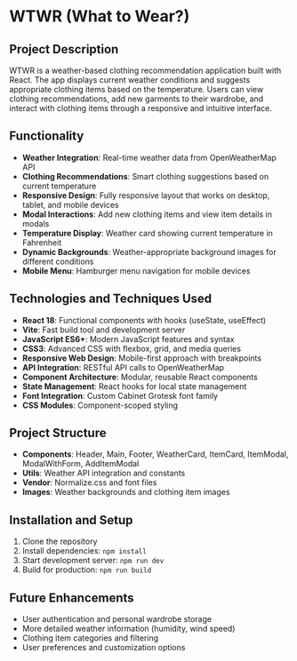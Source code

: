 # WTWR (What to Wear?)

## Project Description

WTWR is a weather-based clothing recommendation application built with React. The app displays current weather conditions and suggests appropriate clothing items based on the temperature. Users can view clothing recommendations, add new garments to their wardrobe, and interact with clothing items through a responsive and intuitive interface.

## Functionality

- **Weather Integration**: Real-time weather data from OpenWeatherMap API
- **Clothing Recommendations**: Smart clothing suggestions based on current temperature
- **Responsive Design**: Fully responsive layout that works on desktop, tablet, and mobile devices
- **Modal Interactions**: Add new clothing items and view item details in modals
- **Temperature Display**: Weather card showing current temperature in Fahrenheit
- **Dynamic Backgrounds**: Weather-appropriate background images for different conditions
- **Mobile Menu**: Hamburger menu navigation for mobile devices

## Technologies and Techniques Used

- **React 18**: Functional components with hooks (useState, useEffect)
- **Vite**: Fast build tool and development server
- **JavaScript ES6+**: Modern JavaScript features and syntax
- **CSS3**: Advanced CSS with flexbox, grid, and media queries
- **Responsive Web Design**: Mobile-first approach with breakpoints
- **API Integration**: RESTful API calls to OpenWeatherMap
- **Component Architecture**: Modular, reusable React components
- **State Management**: React hooks for local state management
- **Font Integration**: Custom Cabinet Grotesk font family
- **CSS Modules**: Component-scoped styling

## Project Structure

- **Components**: Header, Main, Footer, WeatherCard, ItemCard, ItemModal, ModalWithForm, AddItemModal
- **Utils**: Weather API integration and constants
- **Vendor**: Normalize.css and font files
- **Images**: Weather backgrounds and clothing item images

## Installation and Setup

1. Clone the repository
2. Install dependencies: `npm install`
3. Start development server: `npm run dev`
4. Build for production: `npm run build`

## Future Enhancements

- User authentication and personal wardrobe storage
- More detailed weather information (humidity, wind speed)
- Clothing item categories and filtering
- User preferences and customization options

